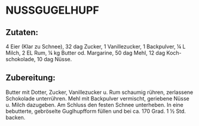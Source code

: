 # NUSSGUGELHUPF

## Zutaten:

4 Eier (Klar zu Schnee), 32 dag Zucker, 1 Vanillezucker, 1 Backpulver, ¼
L Milch, 2 EL Rum, ¼ kg Butter od. Margarine, 50 dag Mehl, 12 dag
Koch-schokolade, 10 dag Nüsse.

## Zubereitung:

Butter mit Dotter, Zucker, Vanillezucker u. Rum schaumig rühren,
zerlassene Schokolade unterrühren. Mehl mit Backpulver vermischt,
geriebene Nüsse u. Milch dazugeben. Am Schluss den festen Schnee
unterheben. In eine bebutterte, gebröselte Guglhupfform füllen und bei
ca. 170 Grad. 1 ½ Std. backen.

